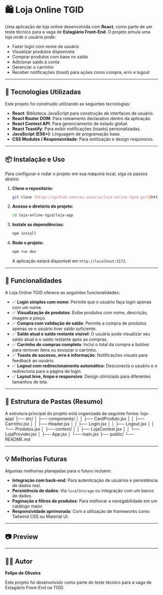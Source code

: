 # 🛍️ Loja Online TGID

Uma aplicação de loja online desenvolvida com **React**, como parte de um teste técnico para a vaga de **Estagiário Front-End**. O projeto simula uma loja onde o usuário pode:

- Fazer login com nome de usuário
- Visualizar produtos disponíveis
- Comprar produtos com base no saldo
- Adicionar saldo à conta
- Gerenciar o carrinho
- Receber notificações (toast) para ações como compra, erro e logout

---

## 🚀 Tecnologias Utilizadas

Este projeto foi construído utilizando as seguintes tecnologias:

-   **React**: Biblioteca JavaScript para construção de interfaces de usuário.
-   **React Router DOM**: Para roteamento declarativo dentro da aplicação.
-   **React Context API**: Para gerenciamento de estado global.
-   **React Toastify**: Para exibir notificações (toasts) personalizadas.
-   **JavaScript (ES6+)**: Linguagem de programação base.
-   **CSS Modules / Responsividade**: Para estilização e design responsivo.

---

## 📦 Instalação e Uso

Para configurar e rodar o projeto em sua máquina local, siga os passos abaixo:

1.  **Clone o repositório:**
    ```bash
    git clone [https://github.com/seu-usuario/loja-online-tgid.git](https://github.com/seu-usuario/loja-online-tgid.git)
    ```

2.  **Acesse o diretório do projeto:**
    ```bash
    cd loja-online-tgid/loja-app
    ```

3.  **Instale as dependências:**
    ```bash
    npm install
    ```

4.  **Rode o projeto:**
    ```bash
    npm run dev
    ```

    A aplicação estará disponível em `http://localhost:5173`.

---

## 👤 Funcionalidades

A Loja Online TGID oferece as seguintes funcionalidades:

-   ✅ **Login simples com nome**: Permite que o usuário faça login apenas com um nome.
-   ✅ **Visualização de produtos**: Exibe produtos com nome, descrição, imagem e preço.
-   ✅ **Compra com validação de saldo**: Permite a compra de produtos apenas se o usuário tiver saldo suficiente.
-   ✅ **Saldo atual e saldo restante visível**: O usuário pode visualizar seu saldo atual e o saldo restante após as compras.
-   ✅ **Carrinho de compras completo**: Inclui o total da compra e botões para remover itens ou esvaziar o carrinho.
-   ✅ **Toasts de sucesso, erro e informação**: Notificações visuais para feedback ao usuário.
-   ✅ **Logout com redirecionamento automático**: Desconecta o usuário e o redireciona para a página de login.
-   ✅ **Layout leve, limpo e responsivo**: Design otimizado para diferentes tamanhos de tela.

---

## 📁 Estrutura de Pastas (Resumo)

A estrutura principal do projeto está organizada da seguinte forma:
loja-app/
├── src/
│   ├── components/
│   │   ├── CardProduto.jsx
│   │   ├── Carrinho.jsx
│   │   ├── Header.jsx
│   │   ├── Login.jsx
│   │   ├── Logout.jsx
│   │   └── Produtos.jsx
│   ├── context/
│   │   ├── LojaContext.jsx
│   │   └── LojaProvider.jsx
│   ├── App.jsx
│   └── main.jsx
├── public/
└── README.md

---

## 💡 Melhorias Futuras

Algumas melhorias planejadas para o futuro incluem:

-   **Integração com back-end**: Para autenticação de usuários e persistência de dados real.
-   **Persistência de dados**: Via `localStorage` ou integração com um banco de dados.
-   **Paginação e filtros de produtos**: Para melhorar a navegabilidade em um catálogo maior.
-   **Responsividade aprimorada**: Com a utilização de frameworks como Tailwind CSS ou Material UI.

---

## 📷 Preview

---

## 🧑‍💻 Autor

**Felipe de Oliveira**

Este projeto foi desenvolvido como parte do teste técnico para a vaga de Estagiário Front-End na TGID.